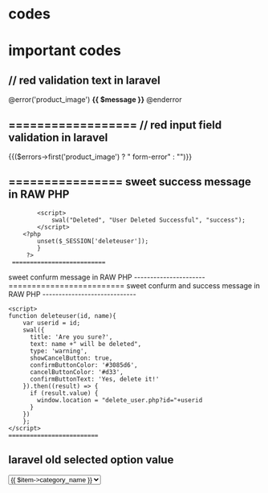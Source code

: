 # codes
important codes
=====================
// red validation text in laravel
---------------------------------

@error('product_image')
  <span class="invalid-feedback text-danger">
        <strong>{{ $message }}</strong>
  </span>
  @enderror
  
  ==================
  // red input field validation in laravel
  -----------------------------------------
  
  <style>
    .form-error {
        border: 2px solid #e74c3c;
    }
</style>
  
  {{($errors->first('product_image') ? " form-error" : "")}}
  
 ================
 sweet success message in RAW PHP
 --------------------
 <?php if (isset($_SESSION['deleteuser'])) { ?>			
			<script>
				swal("Deleted", "User Deleted Successful", "success");
			</script>
		<?php 
			unset($_SESSION['deleteuser']);
			}
		 ?>
     ==========================
   sweet confurm message in RAW PHP
     ----------------------
     <script>
	function deleteuser(id, name){
		var userid = id;
		swal({
		  title: 'Are you sure?',
		  text: name +" will be deleted",
		  type: 'warning',
		  showCancelButton: true,			
		  confirmButtonColor: '#3085d6',
		  cancelButtonColor: '#d33',
		  confirmButtonText: 'Yes, delete it!'
		}).then((result) => {
		  if (result.value) {
			window.location = "delete_user.php?id="+userid
		  }
		})
		};
	</script>
    =========================
  sweet confurm and success message in RAW PHP
    -----------------------------
    <?php if (isset($_SESSION['deleteuser'])) { ?>			
		<script>
			swal("Deleted", "User Deleted Successful", "success");
		</script>
	<?php 
		unset($_SESSION['deleteuser']);
		}
	 ?>

	<script>
	function deleteuser(id, name){
		var userid = id;
		swal({
		  title: 'Are you sure?',
		  text: name +" will be deleted",
		  type: 'warning',
		  showCancelButton: true,			
		  confirmButtonColor: '#3085d6',
		  cancelButtonColor: '#d33',
		  confirmButtonText: 'Yes, delete it!'
		}).then((result) => {
		  if (result.value) {
			window.location = "delete_user.php?id="+userid
		  }
		})
		};
	</script>
    =========================
   laravel old selected option value 
   ------------------------
   <select name="category_id" id="exampleInputEmail1" class="form-control">
	<option value="">Select One</option>
	@foreach ($allCategory as $item)
	@if (old('category_id')==$item->id )
    <option value="{{ $item->id }}" selected>{{ $item->category_name }}</option>
	@else
	<option value="{{ $item->id }}">{{ $item->category_name }}</option>

	@endif

	@endforeach
    </select> 
    =====================
  image load when image selected by tariq sir cit
    ---------------------------
    <img id="blah" width="250" height="250" />

    <input type="file" onchange="document.getElementById('blah').src = window.URL.createObjectURL(this.files[0])">
    
 anther image load when image selected
 -----------------------------------
     <input type="file" name="photo" class="form-control mb-2" id="image" onchange="loadfile(event)">
       <img src="" id="preimage" width="200" height="200" alt="">
     <script type="text/javascript">
	function loadfile(event) {
	var output=document.getElementById('preimage');
	output.src=URL.createObjectURL(event.target.files[0]);
	}
	</script>
========================================
    
    
    
    
    
    
    
    
    
    
    
    
    
    
    
    
    
    
    
    
    
    
    
